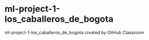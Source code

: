 # ml-project-1-los_caballeros_de_bogota
ml-project-1-los_caballeros_de_bogota created by GitHub Classroom
